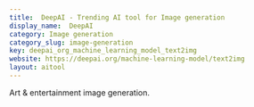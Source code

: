 ```yaml
---
title:  DeepAI - Trending AI tool for Image generation
display_name:  DeepAI
category: Image generation
category_slug: image-generation
key: deepai_org_machine_learning_model_text2img
website: https://deepai.org/machine-learning-model/text2img
layout: aitool
---
```


Art & entertainment image generation.
